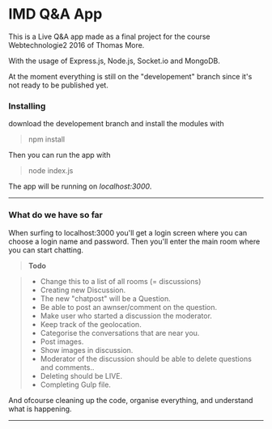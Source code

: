 IMD Q&A App
===================

This is a Live Q&A app made as a final project for the course Webtechnologie2 2016 of Thomas More.

With the usage of Express.js, Node.js, Socket.io and MongoDB.

At the moment everything is still on the "developement" branch since it's not ready to be published yet.

###  Installing
download the developement branch and install the modules with 
>npm install

Then you can run the app with
> node index.js

The app will be running on *localhost:3000*.

----------
###  What do we have so far
When surfing to localhost:3000 you'll get a login screen where you can choose a login name and password.
Then you'll enter the main room where you can start chatting.

>**Todo**

> - Change this to a list of all rooms (= discussions) 
> - Creating new Discussion.
> - The new "chatpost" will be a Question.
> - Be able to post an awnser/comment on the question.
> - Make user who started a discussion the moderator.
> - Keep track of the geolocation.
> - Categorise the conversations that are near you.
> - Post images.
> - Show images in discussion.
> - Moderator of the discussion should be able to delete questions and comments..
> - Deleting should be LIVE. 
> - Completing Gulp file.
> 
And ofcourse cleaning up the code, organise everything, and understand what is happening.

----------

